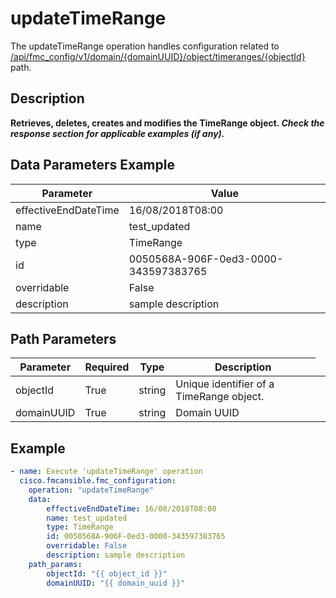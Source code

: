 # updateTimeRange

The updateTimeRange operation handles configuration related to [/api/fmc_config/v1/domain/{domainUUID}/object/timeranges/{objectId}](/paths//api/fmc_config/v1/domain/{domain_uuid}/object/timeranges/{object_id}.md) path.&nbsp;
## Description
**Retrieves, deletes, creates and modifies the TimeRange object. _Check the response section for applicable examples (if any)._**

## Data Parameters Example
| Parameter | Value |
| --------- | -------- |
| effectiveEndDateTime | 16/08/2018T08:00 |
| name | test_updated |
| type | TimeRange |
| id | 0050568A-906F-0ed3-0000-343597383765 |
| overridable | False |
| description | sample description |

## Path Parameters
| Parameter | Required | Type | Description |
| --------- | -------- | ---- | ----------- |
| objectId | True | string <td colspan=3> Unique identifier of a TimeRange object. |
| domainUUID | True | string <td colspan=3> Domain UUID |

## Example
```yaml
- name: Execute 'updateTimeRange' operation
  cisco.fmcansible.fmc_configuration:
    operation: "updateTimeRange"
    data:
        effectiveEndDateTime: 16/08/2018T08:00
        name: test_updated
        type: TimeRange
        id: 0050568A-906F-0ed3-0000-343597383765
        overridable: False
        description: sample description
    path_params:
        objectId: "{{ object_id }}"
        domainUUID: "{{ domain_uuid }}"

```